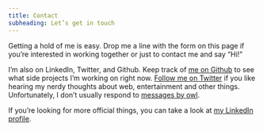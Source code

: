 ```yaml
---
title: Contact
subheading: Let’s get in touch
---
```


Getting a hold of me is easy. Drop me a line with the form on this page if you’re interested in working together or just to contact me and say “Hi!”

I’m also on LinkedIn, Twitter, and Github. Keep track of <a href="https://github.com/Firestorm980/">me on Github</a> to see what side projects I’m working on right now. <a href="https://twitter.com/jonmchristensen">Follow me on Twitter</a> if you like hearing my nerdy thoughts about web, entertainment and other things. Unfortunately, I don’t usually respond to <a href="http://harrypotter.wikia.com/wiki/Owl#Postal_workers">messages by owl</a>.

If you’re looking for more official things, you can take a look at <a href="https://www.linkedin.com/in/jon-christensen-2768381a/">my LinkedIn profile</a>.
